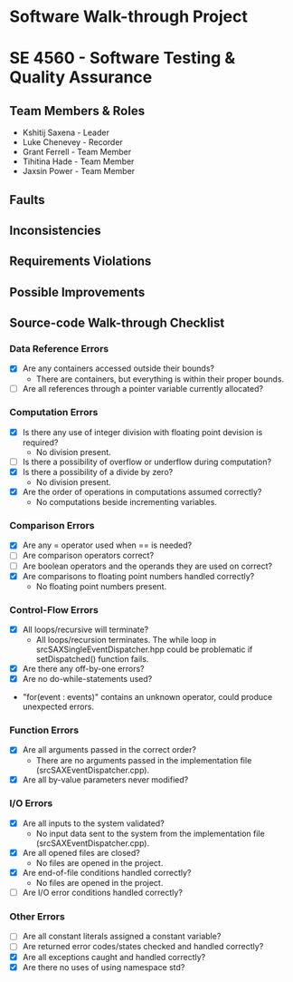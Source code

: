 # Software Walk-through Project
# SE 4560 - Software Testing & Quality Assurance

## Team Members & Roles
* Kshitij Saxena - Leader
* Luke Chenevey - Recorder
* Grant Ferrell - Team Member
* Tihitina Hade - Team Member
* Jaxsin Power - Team Member

## Faults


## Inconsistencies


## Requirements Violations


## Possible Improvements


## Source-code Walk-through Checklist

### Data Reference Errors
- [X] Are any containers accessed outside their bounds?
    - There are containers, but everything is within their proper bounds.
- [ ] Are all references through a pointer variable currently allocated?

### Computation Errors
- [X] Is there any use of integer division with floating point devision is required?
    - No division present.
- [ ] Is there a possibility of overflow or underflow during computation?
- [X] Is there a possibility of a divide by zero?
    - No division present.
- [X] Are the order of operations in computations assumed correctly?
    - No computations beside incrementing variables.

### Comparison Errors
- [X] Are any = operator used when == is needed?
- [ ] Are comparison operators correct?
- [ ] Are boolean operators and the operands they are used on correct?
- [X] Are comparisons to floating point numbers handled correctly?
    - No floating point numbers present.

### Control-Flow Errors
- [X] All loops/recursive will terminate?
    - All loops/recursion terminates. The while loop in srcSAXSingleEventDispatcher.hpp could be problematic if setDispatched() function fails.
- [X] Are there any off-by-one errors?
- [X] Are no do-while-statements used?
- "for(event : events)" contains an unknown operator, could produce unexpected errors.

### Function Errors
- [X] Are all arguments passed in the correct order?
    - There are no arguments passed in the implementation file (srcSAXEventDispatcher.cpp).
- [X] Are all by-value parameters never modified?

### I/O Errors
- [X] Are all inputs to the system validated?
    - No input data sent to the system from the implementation file (srcSAXEventDispatcher.cpp).
- [X] Are all opened files are closed?
    - No files are opened in the project.
- [X] Are end-of-file conditions handled correctly?
    - No files are opened in the project.
- [ ] Are I/O error conditions handled correctly?

### Other Errors
- [ ] Are all constant literals assigned a constant variable?
- [ ] Are returned error codes/states checked and handled correctly?
- [X] Are all exceptions caught and handled correctly?
- [X] Are there no uses of using namespace std?